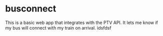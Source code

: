 # busconnect
This is a basic web app that integrates with the PTV API. It lets me know if my bus will connect with my train on arrival.
idsfdsf
